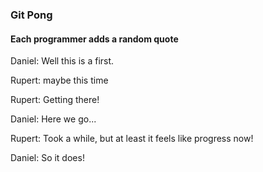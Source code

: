### Git Pong
#### Each programmer adds a random quote

Daniel: Well this is a first.

Rupert: maybe this time

Rupert: Getting there!

Daniel: Here we go...

Rupert: Took a while, but at least it feels like progress now!

Daniel: So it does! 